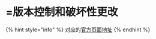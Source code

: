 # =版本控制和破坏性更改

{% hint style="info" %}
对应的[官方页面地址](https://contributing.bitwarden.com/architecture/sdk/versioning)
{% endhint %}
